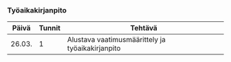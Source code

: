 ### Työaikakirjanpito

| Päivä  | Tunnit | Tehtävä                                          |
| ------ | ------ | ------------------------------------------------ |
| 26.03. |   1    | Alustava vaatimusmäärittely ja työaikakirjanpito |
